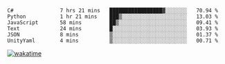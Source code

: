 <!--START_SECTION:waka-->

```text
C#               7 hrs 21 mins   █████████████████▓░░░░░░░   70.94 %
Python           1 hr 21 mins    ███▒░░░░░░░░░░░░░░░░░░░░░   13.03 %
JavaScript       58 mins         ██▒░░░░░░░░░░░░░░░░░░░░░░   09.41 %
Text             24 mins         █░░░░░░░░░░░░░░░░░░░░░░░░   03.93 %
JSON             8 mins          ▒░░░░░░░░░░░░░░░░░░░░░░░░   01.37 %
UnityYaml        4 mins          ▒░░░░░░░░░░░░░░░░░░░░░░░░   00.71 %
```

<!--END_SECTION:waka-->
[![wakatime](https://wakatime.com/badge/user/6c2f442e-41b4-42e3-bc06-d5d8203ad1da.svg)](https://wakatime.com/@6c2f442e-41b4-42e3-bc06-d5d8203ad1da)
